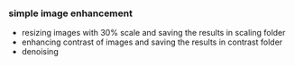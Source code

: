 ### simple image enhancement

- resizing images with 30% scale and saving the results in scaling folder
- enhancing contrast of images and saving the results in contrast folder
- denoising



